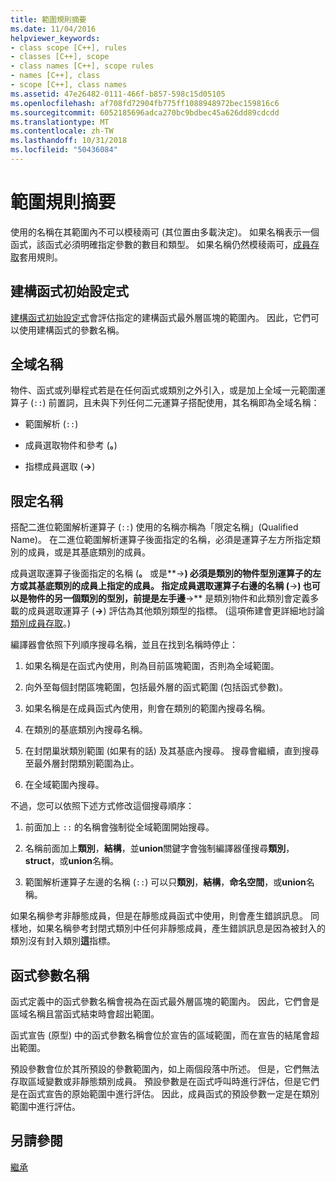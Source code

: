 ```yaml
---
title: 範圍規則摘要
ms.date: 11/04/2016
helpviewer_keywords:
- class scope [C++], rules
- classes [C++], scope
- class names [C++], scope rules
- names [C++], class
- scope [C++], class names
ms.assetid: 47e26482-0111-466f-b857-598c15d05105
ms.openlocfilehash: af708fd72904fb775ff1088948972bec159816c6
ms.sourcegitcommit: 6052185696adca270bc9bdbec45a626dd89cdcdd
ms.translationtype: MT
ms.contentlocale: zh-TW
ms.lasthandoff: 10/31/2018
ms.locfileid: "50436084"
---
```

# <a name="summary-of-scope-rules"></a>範圍規則摘要

使用的名稱在其範圍內不可以模稜兩可 (其位置由多載決定)。 如果名稱表示一個函式，該函式必須明確指定參數的數目和類型。 如果名稱仍然模稜兩可，[成員存取](../cpp/member-access-control-cpp.md)套用規則。

## <a name="constructor-initializers"></a>建構函式初始設定式

[建構函式初始設定式](constructors-cpp.md#member_init_list)會評估指定的建構函式最外層區塊的範圍內。 因此，它們可以使用建構函式的參數名稱。

## <a name="global-names"></a>全域名稱

物件、函式或列舉程式若是在任何函式或類別之外引入，或是加上全域一元範圍運算子 (`::`) 前置詞，且未與下列任何二元運算子搭配使用，其名稱即為全域名稱：

- 範圍解析 (`::`)

- 成員選取物件和參考 (**。**)

- 指標成員選取 (**->**)

## <a name="qualified-names"></a>限定名稱

搭配二進位範圍解析運算子 (`::`) 使用的名稱亦稱為「限定名稱」(Qualified Name)。 在二進位範圍解析運算子後面指定的名稱，必須是運算子左方所指定類別的成員，或是其基底類別的成員。

成員選取運算子後面指定的名稱 (**。** 或是**->**) 必須是類別的物件型別運算子的左方或其基底類別的成員上指定的成員。 指定成員選取運算子右邊的名稱 (**->**) 也可以是物件的另一個類別的型別，前提是左手邊**->** 是類別物件和此類別會定義多載的成員選取運算子 (**->**) 評估為其他類別類型的指標。 (這項佈建會更詳細地討論[類別成員存取](../cpp/member-access.md)。)

編譯器會依照下列順序搜尋名稱，並且在找到名稱時停止：

1. 如果名稱是在函式內使用，則為目前區塊範圍，否則為全域範圍。

1. 向外至每個封閉區塊範圍，包括最外層的函式範圍 (包括函式參數)。

1. 如果名稱是在成員函式內使用，則會在類別的範圍內搜尋名稱。

1. 在類別的基底類別內搜尋名稱。

1. 在封閉巢狀類別範圍 (如果有的話) 及其基底內搜尋。 搜尋會繼續，直到搜尋至最外層封閉類別範圍為止。

1. 在全域範圍內搜尋。

不過，您可以依照下述方式修改這個搜尋順序：

1. 前面加上 `::` 的名稱會強制從全域範圍開始搜尋。

1. 名稱前面加上**類別**，**結構**，並**union**關鍵字會強制編譯器僅搜尋**類別**， **struct**，或**union**名稱。

1. 範圍解析運算子左邊的名稱 (`::`) 可以只**類別**，**結構**，**命名空間**，或**union**名稱。

如果名稱參考非靜態成員，但是在靜態成員函式中使用，則會產生錯誤訊息。 同樣地，如果名稱參考封閉式類別中任何非靜態成員，產生錯誤訊息是因為被封入的類別沒有封入類別**這**指標。

## <a name="function-parameter-names"></a>函式參數名稱

函式定義中的函式參數名稱會視為在函式最外層區塊的範圍內。 因此，它們會是區域名稱且當函式結束時會超出範圍。

函式宣告 (原型) 中的函式參數名稱會位於宣告的區域範圍，而在宣告的結尾會超出範圍。

預設參數會位於其所預設的參數範圍內，如上兩個段落中所述。 但是，它們無法存取區域變數或非靜態類別成員。 預設參數是在函式呼叫時進行評估，但是它們是在函式宣告的原始範圍中進行評估。 因此，成員函式的預設參數一定是在類別範圍中進行評估。

## <a name="see-also"></a>另請參閱

[繼承](../cpp/inheritance-cpp.md)